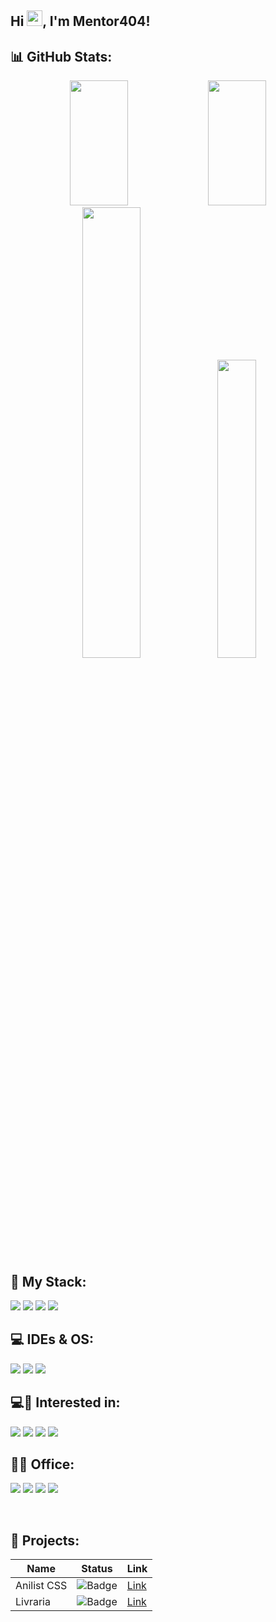 ## Hi <img src="https://media.giphy.com/media/hvRJCLFzcasrR4ia7z/giphy.gif" width="25px">, I'm Mentor404!

## 📊 GitHub Stats:
<p align="center">
  <img width="43%" height="200px" src="https://github-readme-streak-stats.herokuapp.com/?user=mentor404&theme=github-dark-blue"/>
    <img width="43%" height="200px" src="https://github-readme-stats.vercel.app/api?username=mentor404&hide_title=true&theme=github_dark&"/> <br />
  <img width="43%" src="https://github-profile-trophy.vercel.app/?username=mentor404&column=3&theme=darkhub&margin-w=15&margin-h=15&rank=SECRET,SSS,SS,S,AAA,AA,A,B,C"/>
    <img width="35%" src="https://github-readme-stats.vercel.app/api/top-langs/?username=mentor404&layout=compact&hide_title=true&langs_count=6&theme=github_dark"/>
</p>

## 🔮 My Stack:
<p align="left"> 

  <img src="https://img.shields.io/badge/PHP-777BB4?style=for-the-badge&logo=PHP&logoColor=white"/>
  <img src="https://img.shields.io/badge/MySQL-4479A1?style=for-the-badge&logo=MySQL&logoColor=white"/>
  <img src="https://img.shields.io/badge/Postgresql-4169E1.svg?style=for-the-badge&logo=PostgreSQL&logoColor=white"/>
  <img src="https://img.shields.io/badge/Tailwind-06B6D4.svg?style=for-the-badge&logo=Tailwind CSS&logoColor=white"/>
</p>

## 💻 IDEs & OS:
<p align="left"> 
  <img src="https://img.shields.io/badge/IntelliJ-000000?style=for-the-badge&logo=IntelliJ IDEA&logoColor=white"/>
  <img src="https://img.shields.io/badge/VSCode-0078D4?style=for-the-badge&logo=visual%20studio%20code&logoColor=white"/>
  <img src="https://img.shields.io/badge/Windows 11-0078D6?style=for-the-badge&logo=windows&logoColor=white"/>
</p>

## 💻🔭 Interested in:
<p align="left"> 
  <img src="https://img.shields.io/badge/Prisma-2D3748?style=for-the-badge&logo=Prisma&logoColor=white"/>
  <img src="https://img.shields.io/badge/Vue-4FC08D?style=for-the-badge&logo=Vue.js&logoColor=white"/>
  <img src="https://img.shields.io/badge/Laravel-FF2D20?style=for-the-badge&logo=Laravel&logoColor=white"/>
  <img src="https://img.shields.io/badge/TypeScript-3178C6.svg?&style=for-the-badge&logo=TypeScript&logoColor=white"/>
</p>

## 👩‍💻 Office:
<p align="left"> 
  <img src="https://img.shields.io/badge/Office 365-D83B01?style=for-the-badge&logo=microsoft-office&logoColor=white"/>
  <img src="https://img.shields.io/badge/Notion-000000?style=for-the-badge&logo=Notion&logoColor=white"/>
  <img src="https://img.shields.io/badge/Adobe Reader-EC1C24?style=for-the-badge&logo=Adobe Acrobat Reader&logoColor=white"/>
  <img src="https://img.shields.io/badge/Zotero-CC2936?style=for-the-badge&logo=Zotero&logoColor=white"/>
</p>
<br />

## 📂 Projects:
Name | Status                                                              | Link
-----|---------------------------------------------------------------------|------
Anilist CSS | ![Badge](https://img.shields.io/badge/Status-INPROGRESS-yellow.svg) | [Link](https://github.com/Mentor404/anilist-css)
Livraria | ![Badge](https://img.shields.io/badge/Status-COMPLETE-complete.svg) | [Link](https://github.com/Mentor404/livraria)


 

 
